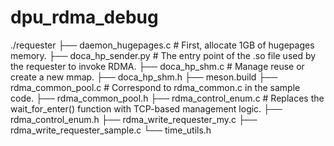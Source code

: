 # dpu_rdma_debug
./requester
├── daemon_hugepages.c # First, allocate 1GB of hugepages memory.
├── doca_hp_sender.py # The entry point of the .so file used by the requester to invoke RDMA.
├── doca_hp_shm.c # Manage reuse or create a new mmap.
├── doca_hp_shm.h
├── meson.build
├── rdma_common_pool.c # Correspond to rdma_common.c in the sample code.
├── rdma_common_pool.h
├── rdma_control_enum.c # Replaces the wait_for_enter() function with TCP-based management logic.
├── rdma_control_enum.h
├── rdma_write_requester_my.c
├── rdma_write_requester_sample.c
└── time_utils.h
